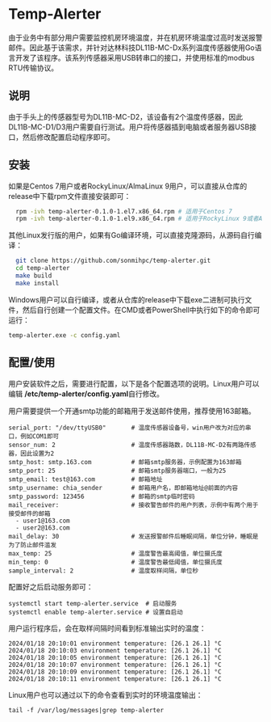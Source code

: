 # Temp-Alerter

由于业务中有部分用户需要监控机房环境温度，并在机房环境温度过高时发送报警邮件。因此基于该需求，并针对达林科技DL11B-MC-Dx系列温度传感器使用Go语言开发了该程序。该系列传感器采用USB转串口的接口，并使用标准的modbus RTU传输协议。


## 说明

由于手头上的传感器型号为DL11B-MC-D2，该设备有2个温度传感器，因此DL11B-MC-D1/D3用户需要自行测试。用户将传感器插到电脑或者服务器USB接口，然后修改配置启动程序即可。


## 安装

如果是Centos 7用户或者RockyLinux/AlmaLinux 9用户，可以直接从仓库的release中下载rpm文件直接安装即可：

```bash
  rpm -ivh temp-alerter-0.1.0-1.el7.x86_64.rpm # 适用于Centos 7
  rpm -ivh temp-alerter-0.1.0-1.el9.x86_64.rpm # 适用于RockyLinux 9或者AlmaLinux 9
```

其他Linux发行版的用户，如果有Go编译环境，可以直接克隆源码，从源码自行编译：

```bash
  git clone https://github.com/sonmihpc/temp-alerter.git
  cd temp-alerter
  make build
  make install
```

Windows用户可以自行编译，或者从仓库的release中下载exe二进制可执行文件，然后自行创建一个配置文件。在CMD或者PowerShell中执行如下的命令即可运行：

```cmd
temp-alerter.exe -c config.yaml
```

## 配置/使用

用户安装软件之后，需要进行配置，以下是各个配置选项的说明。Linux用户可以编辑 **/etc/temp-alerter/config.yaml**自行修改。

用户需要提供一个开通smtp功能的邮箱用于发送邮件使用，推荐使用163邮箱。

```
serial_port: "/dev/ttyUSB0"       # 温度传感器设备号，win用户改为对应的串口，例如COM1即可
sensor_num: 2                     # 温度传感器路数，DL11B-MC-D2有两路传感器，因此设置为2
smtp_host: smtp.163.com           # 邮箱smtp服务器，示例配置为163邮箱
smtp_port: 25                     # 邮箱smtp服务器端口，一般为25
smtp_email: test@163.com          # 邮箱地址
smtp_username: chia_sender        # 邮箱用户名，即邮箱地址@前面的内容
smtp_password: 123456             # 邮箱的smtp临时密码
mail_receiver:                    # 接收警告邮件的用户列表，示例中有两个用于接受邮件的邮箱
  - user1@163.com
  - user2@163.com
mail_delay: 30                    # 发送报警邮件后睡眠间隔，单位分钟，睡眠是为了防止邮件滥发
max_temp: 25                      # 温度警告最高阈值，单位摄氏度
min_temp: 0                       # 温度警告最低阈值，单位摄氏度
sample_interval: 2                # 温度取样间隔，单位秒
```

配置好之后启动服务即可：

```
systemctl start temp-alerter.service  # 启动服务
systemctl enable temp-alerter.service # 设置自启动
```

用户运行程序后，会在取样间隔时间看到标准输出实时的温度：

```
2024/01/18 20:10:01 environment temperature: [26.1 26.1] °C
2024/01/18 20:10:03 environment temperature: [26.1 26.1] °C
2024/01/18 20:10:05 environment temperature: [26.1 26.1] °C
2024/01/18 20:10:07 environment temperature: [26.1 26.1] °C
2024/01/18 20:10:09 environment temperature: [26.1 26.1] °C
2024/01/18 20:10:11 environment temperature: [26.1 26.1] °C
```

Linux用户也可以通过以下的命令查看到实时的环境温度输出：

```
tail -f /var/log/messages|grep temp-alerter
```

